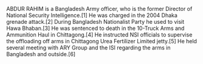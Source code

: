 ABDUR RAHIM is a Bangladesh Army officer, who is the former Director of National Security Intelligence.[1] He was charged in the 2004 Dhaka grenade attack.[2] During Bangladesh Nationalist Party he used to visit Hawa Bhaban.[3] He was sentenced to death in the 10-Truck Arms and Ammunition Haul in Chittagong.[4] He instructed NSI officials to supervise the offloading off arms in Chittagong Urea Fertilizer Limited jetty.[5] He held several meeting with ARY Group and the ISI regarding the arms in Bangladesh and outside.[6]
